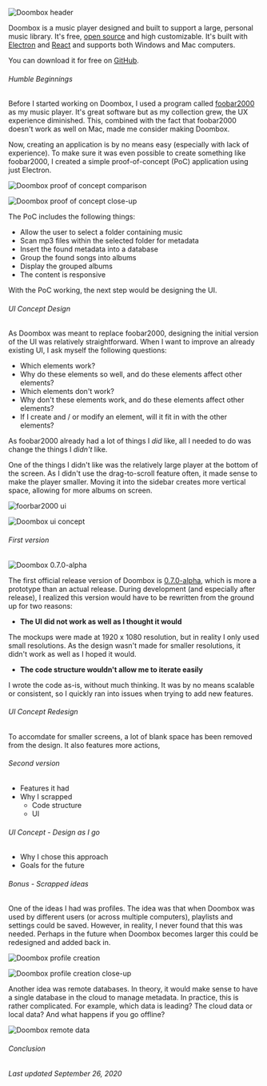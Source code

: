 ![Doombox header](/assets/images/banner_doombox.jpg)

<info
  primary="Doombox"
  secondary="Personal project"
  date="2019.04.17 - Current"
/>

Doombox is a music player designed and built to support a large, personal music library. It's free, [open source](https://github.com/chronoDave/Doombox) and high customizable. It's built with [Electron](https://www.electronjs.org/) and [React](https://reactjs.org/) and supports both Windows and Mac computers.

You can download it for free on [GitHub](https://github.com/chronoDave/Doombox/releases).

###### Humble Beginnings

Before I started working on Doombox, I used a program called [foobar2000](https://www.foobar2000.org/) as my music player. It's great software but as my collection grew, the UX experience diminished. This, combined with the fact that foobar2000 doesn't work as well on Mac, made me consider making Doombox.

Now, creating an application is by no means easy (especially with lack of experience). To make sure it was even possible to create something like foobar2000, I created a simple proof-of-concept (PoC) application using just Electron.

![Doombox proof of concept comparison](/assets/images/doombox_2.jpg)

![Doombox proof of concept close-up](/assets/images/doombox_1.jpg)

The PoC includes the following things:

 - Allow the user to select a folder containing music
 - Scan mp3 files within the selected folder for metadata
 - Insert the found metadata into a database
 - Group the found songs into albums
 - Display the grouped albums
 - The content is responsive

With the PoC working, the next step would be designing the UI.

###### UI Concept Design

As Doombox was meant to replace foobar2000, designing the initial version of the UI was relatively straightforward. When I want to improve an already existing UI, I ask myself the following questions:

 - Which elements work?
 - Why do these elements so well, and do these elements affect other elements?
 - Which elements don't work?
 - Why don't these elements work, and do these elements affect other elements?
 - If I create and / or modify an element, will it fit in with the other elements?

As foobar2000 already had a lot of things I _did_ like, all I needed to do was change the things I _didn't_ like.

One of the things I didn't like was the relatively large player at the bottom of the screen. As I didn't use the drag-to-scroll feature often, it made sense to make the player smaller. Moving it into the sidebar creates more vertical space, allowing for more albums on screen.

![foorbar2000 ui](/assets/images/doombox_5.jpg)

![Doombox ui concept](/assets/images/doombox_3.jpg)

###### First version

![Doombox 0.7.0-alpha](/assets/images/doombox_4.png)

The first official release version of Doombox is [0.7.0-alpha](https://github.com/chronoDave/Doombox/releases/tag/v0.7.0-alpha), which is more a prototype than an actual release. During development (and especially after release), I realized this version would have to be rewritten from the ground up for two reasons:

 - **The UI did not work as well as I thought it would**

The mockups were made at 1920 x 1080 resolution, but in reality I only used small resolutions. As the design wasn't made for smaller resolutions, it didn't work as well as I hoped it would.

 - **The code structure wouldn't allow me to iterate easily**

I wrote the code as-is, without much thinking. It was by no means scalable or consistent, so I quickly ran into issues when trying to add new features.

###### UI Concept Redesign

To accomdate for smaller screens, a lot of blank space has been removed from the design. It also features more actions, 

###### Second version

 - Features it had
 - Why I scrapped
   - Code structure
   - UI

###### UI Concept - Design as I go

 - Why I chose this approach
 - Goals for the future

###### Bonus - Scrapped ideas

One of the ideas I had was profiles. The idea was that when Doombox was used by different users (or across multiple computers), playlists and settings could be saved. However, in reality, I never found that this was needed. Perhaps in the future when Doombox becomes larger this could be redesigned and added back in.

![Doombox profile creation](/assets/images/doombox_profile_2.jpg)

![Doombox profile creation close-up](/assets/images/doombox_profile_1.png)

Another idea was remote databases. In theory, it would make sense to have a single database in the cloud to manage metadata. In practice, this is rather complicated. For example, which data is leading? The cloud data or local data? And what happens if you go offline?

![Doombox remote data](/assets/images/doombox_remote_1.png)

###### Conclusion

<box pt="8px">

<i>Last updated September 26, 2020</i>

</box>
